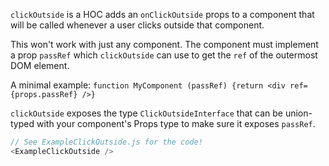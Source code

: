 `clickOutside` is a HOC adds an `onClickOutside` props to a component that will be called whenever a user clicks outside that component.

This won't work with just any component. The component must implement a prop `passRef` which `clickOutside` can use to get the `ref` of the outermost DOM element.

A minimal example: `function MyComponent (passRef) {return <div ref={props.passRef} />}`

`clickOutside` exposes the type `ClickOutsideInterface` that can be union-typed with your component's Props type to make sure it exposes `passRef`.

```js
// See ExampleClickOutside.js for the code!
<ExampleClickOutside />
```
